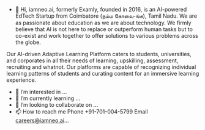 - 👋 Hi, iamneo.ai, formerly Examly, founded in 2016, is an AI-powered EdTech Startup from Coimbatore (நம்ம கோவை-ங்க),  Tamil Nadu.  We are as passionate about education as we are about technology. We firmly believe that AI is not here to replace or outperform human tasks but to co-exist and work together to offer solutions to various problems across the globe. 

Our AI-driven Adaptive Learning Platform caters to students, universities, and corporates in all their needs of learning, upskilling, assessment, recruiting and whatnot. Our platforms are capable of recognizing individual learning patterns of students and curating content for an immersive learning experience. 
- 👀 I’m interested in ...
- 🌱 I’m currently learning ...
- 💞️ I’m looking to collaborate on ...
- 📫 How to reach me Phone +91-701-004-5799 Email careers@iamneo.ai...

<!---
iamneowise/iamneowise is a ✨ special ✨ repository because its `README.md` (this file) appears on your GitHub profile.
You can click the Preview link to take a look at your changes.
--->
